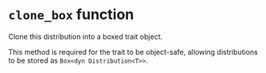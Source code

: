 # `clone_box` function

Clone this distribution into a boxed trait object.

This method is required for the trait to be object-safe, allowing distributions to be stored as `Box<dyn Distribution<T>>`.
